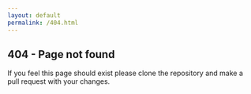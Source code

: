 ```yaml
---
layout: default
permalink: /404.html
---
```

## 404 - Page not found
If you feel this page should exist please clone the repository and make a pull request with your changes.

<!-- redirect to page creator if not exists -->
<script type="text/javascript">
    var filename = window.location.pathname.split('/').pop();
    if (!filename.endsWith(".md"))
        filename+=".md";

    var url = '{{ site.github.repository_url }}/new/{{site.git_branch}}?filename={{ site.wiki_folder | default: 'wiki' }}/'+filename;
    window.location=url;
</script>
